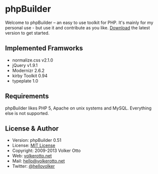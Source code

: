 # phpBuilder

Welcome to phpBuilder – an easy to use toolkit for PHP. It's mainly for my personal use - but use it and contribute as you like. [Download][download] the latest version to get started.

## Implemented Framworks

- normalize.css v2.1.0
- jQuery v1.9.1
- Modernizr 2.6.2
- kirby Toolkit 0.94
- typeplate 1.0

## Requirements
phpBuilder likes PHP 5, Apache on unix systems and MySQL. Everything else is not supported.

## License & Author
- Version: phpBuilder 0.51
- License: [MIT License][license]
- Copyright: 2009-2013 Volker Otto
- Web: [volkerotto.net][web]
- Mail: hello@volkerotto.net
- Twitter: [@hellovolker][twitter]

[web]: http://volkerotto.net
[license]: http://opensource.org/licenses/mit-license.php
[twitter]: http://twitter.com/hellovolker
[download]: https://github.com/l4ci/phpBuilder/archive/master.zip
